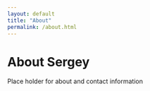 ```yaml
---
layout: default 
title: "About"
permalink: /about.html
---
```


# About Sergey 

Place holder for about and contact information
